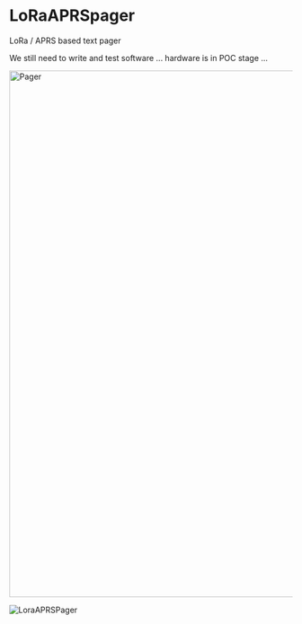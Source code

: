 # LoRaAPRSpager
LoRa / APRS based text pager

We still need to write and test software ... hardware is in POC stage ...

<img width="937" alt="Pager" src="https://github.com/Guru-RF/LoRaAPRSpager/assets/1251767/1613ebb5-d5c1-4e97-82e5-248994bfd457">

![LoraAPRSPager](https://github.com/Guru-RF/LoRaAPRSpager/assets/1251767/22e4892b-c032-4d9c-964d-129bd79db3c3)

